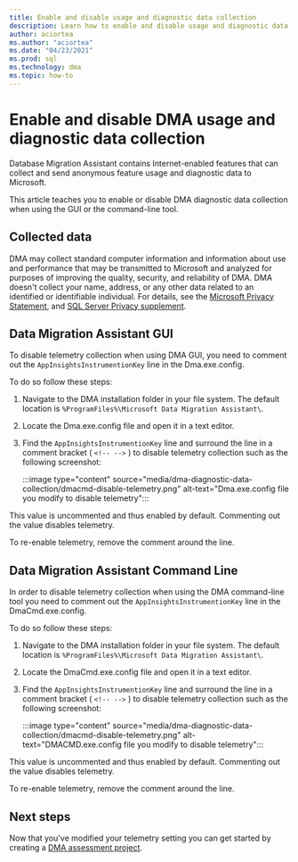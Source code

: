 ```yaml
---
title: Enable and disable usage and diagnostic data collection
description: Learn how to enable and disable usage and diagnostic data collection in Database Migration Assistant.
author: aciortea
ms.author: "aciortea"
ms.date: "04/23/2021"
ms.prod: sql
ms.technology: dma
ms.topic: how-to
---
```


# Enable and disable DMA usage and diagnostic data collection

Database Migration Assistant contains Internet-enabled features that can collect and send anonymous feature usage and diagnostic data to Microsoft.

This article teaches you to enable or disable DMA diagnostic data collection when using the GUI or the command-line tool.

## Collected data

DMA may collect standard computer information and information about use and performance that may be transmitted to Microsoft and analyzed for purposes of improving the quality, security, and reliability of DMA. DMA doesn't collect your name, address, or any other data related to an identified or identifiable individual. For details, see the [Microsoft Privacy Statement](https://privacy.microsoft.com/privacystatement), and [SQL Server Privacy supplement](../sql-server/sql-server-privacy.md).

## Data Migration Assistant GUI

To disable telemetry collection when using DMA GUI, you need to comment out the `AppInsightsInstrumentionKey` line in the Dma.exe.config.

To do so follow these steps:

1. Navigate to the DMA installation folder in your file system. The default location is `%ProgramFiles%\Microsoft Data Migration Assistant\`.

2. Locate the Dma.exe.config file and open it in a text editor.

3. Find the `AppInsightsInstrumentionKey` line and surround the line in a comment bracket ( `<!-- -->` ) to disable telemetry collection such as the following screenshot:

   :::image type="content" source="media/dma-diagnostic-data-collection/dmacmd-disable-telemetry.png" alt-text="Dma.exe.config file you modify to disable telemetry":::

This value is uncommented and thus enabled by default. Commenting out the value disables telemetry.

To re-enable telemetry, remove the comment around the line.

## Data Migration Assistant Command Line

In order to disable telemetry collection when using the DMA command-line tool you need to comment out the `AppInsightsInstrumentionKey` line in the DmaCmd.exe.config.

To do so follow these steps:

1. Navigate to the DMA installation folder in your file system. The default location is `%ProgramFiles%\Microsoft Data Migration Assistant\`.

2. Locate the DmaCmd.exe.config file and open it in a text editor.

3. Find the `AppInsightsInstrumentionKey` line and surround the line in a comment bracket ( `<!-- -->` ) to disable telemetry collection such as the following screenshot:

   :::image type="content" source="media/dma-diagnostic-data-collection/dmacmd-disable-telemetry.png" alt-text="DMACMD.exe.config file you modify to disable telemetry":::

This value is uncommented and thus enabled by default. Commenting out the value disables telemetry. 

To re-enable telemetry, remove the comment around the line.

## Next steps
 
Now that you've modified your telemetry setting you can get started by creating a [DMA assessment project](dma-assesssqlonprem.md).
